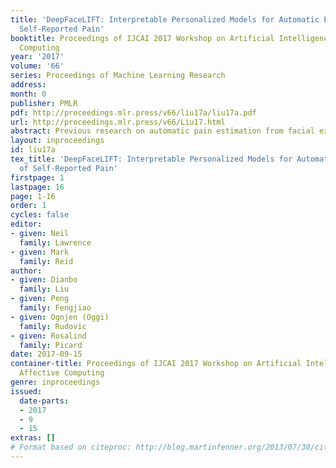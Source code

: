 ```yaml
---
title: 'DeepFaceLIFT: Interpretable Personalized Models for Automatic Estimation of
  Self-Reported Pain'
booktitle: Proceedings of IJCAI 2017 Workshop on Artificial Intelligence in Affective
  Computing
year: '2017'
volume: '66'
series: Proceedings of Machine Learning Research
address: 
month: 0
publisher: PMLR
pdf: http://proceedings.mlr.press/v66/liu17a/liu17a.pdf
url: http://proceedings.mlr.press/v66/Liu17.html
abstract: Previous research on automatic pain estimation from facial expressions has focused primarily on “one-size-ﬁts-all” metrics (such as PSPI). In this work, we focus on directly estimating each individual’s self-reported visual-analog scale (VAS) pain metric, as this is considered the gold standard for pain measurement. The VAS pain score is highly subjective and context-dependent, and its range can vary signiﬁcantly among different persons. To tackle these issues, we propose a novel two-stage personalized model, named DeepFaceLIFT,for automatic estimation of VAS.This model is based on (1) Neural Network and (2) Gaussian process regression models, and is used to personalize the estimation of self-reported pain via a set of hand-crafted personal features and multi-task learning. We show on the benchmark dataset for pain analysis (The UNBC-McMaster Shoulder Pain Expression Archive) that the proposed personalized model largely outperforms the traditional, unpersonalized models the intra-class correlation improves from a baseline performance of 19% to a personalized performance of 35% while also providing conﬁdence in the model's estimates–in contrast to existing models for the target task. Additionally, DeepFaceLIFT automatically discovers the pain-relevant facial regions for each person, allowing for an easy interpretation of the pain-related facial cues.
layout: inproceedings
id: liu17a
tex_title: 'DeepFaceLIFT: Interpretable Personalized Models for Automatic Estimation
  of Self-Reported Pain'
firstpage: 1
lastpage: 16
page: 1-16
order: 1
cycles: false
editor:
- given: Neil 
  family: Lawrence
- given: Mark
  family: Reid
author:
- given: Dianbo
  family: Liu
- given: Peng
  family: Fengjiao
- given: Ognjen (Oggi)
  family: Rudovic
- given: Rosalind
  family: Picard
date: 2017-09-15
container-title: Proceedings of IJCAI 2017 Workshop on Artificial Intelligence in
  Affective Computing
genre: inproceedings
issued:
  date-parts:
  - 2017
  - 9
  - 15
extras: []
# Format based on citeproc: http://blog.martinfenner.org/2013/07/30/citeproc-yaml-for-bibliographies/
---
```

